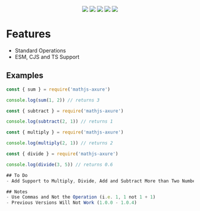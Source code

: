 <p align="center">
    <a><img src="https://img.shields.io/npm/dw/mathjs-axure?style=for-the-badge"/></a>
    <a><img src="https://img.shields.io/github/issues/Axure0/math?style=for-the-badge"></a>
    <a><img src="https://img.shields.io/npm/l/mathjs-axure?style=for-the-badge"></a>
    <a><img src="https://img.shields.io/npm/v/mathjs-axure?style=for-the-badge"></a>
    <a><img src="https://img.shields.io/github/last-commit/Axure0/math?style=for-the-badge"></a>
</p>

# Features
- Standard Operations
- ESM, CJS and TS Support

## Examples
```js
const { sum } = require('mathjs-axure')

console.log(sum(1, 2)) // returns 3
```
```js
const { subtract } = require('mathjs-axure')

console.log(subtract(2, 1)) // returns 1
```
```js
const { multiply } = require('mathjs-axure')

console.log(multiply(2, 1)) // returns 2
```
```js
const { divide } = require('mathjs-axure')

console.log(divide(3, 5)) // returns 0.6

## To Do
- Add Support to Multiply, Divide, Add and Subtract More than Two Numbers

## Notes
- Use Commas and Not the Operation (i.e. 1, 1 not 1 + 1)
- Previous Versions Will Not Work (1.0.0 - 1.0.4)
